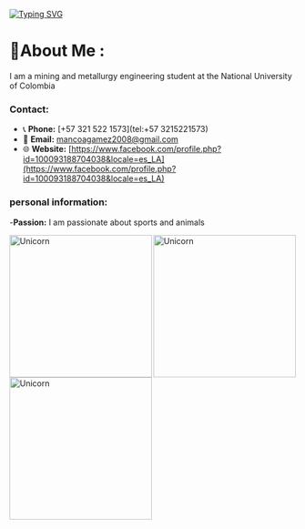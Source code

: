 [![Typing SVG](https://readme-typing-svg.demolab.com?font=Pacifico&weight=800&duration=3000&pause=1008&color=14CD43&width=435&lines=Hello+people!+my+name's+Santiago+Manco;Welcome+to+my+GitHub)](https://git.io/typing-svg)
# 💫About Me :
I am a mining and metallurgy engineering student at the National University of Colombia
### Contact:
- 📞 **Phone:** [+57 321 522 1573](tel:+57 3215221573)
- 📧 **Email:** [mancoagamez2008@gmail.com](mailto:mancoagamez2008@gmail.com)
- 🌐 **Website:** [https://www.facebook.com/profile.php?id=100093188704038&locale=es_LA](https://www.facebook.com/profile.php?id=100093188704038&locale=es_LA)
### personal information:
-**Passion:** I am passionate about sports and animals 

<img align="left" width=250px alt="Unicorn" src="https://media4.giphy.com/media/v1.Y2lkPTc5MGI3NjExdGowZXJjaTNrdGN4MXp0ZjdjbW53amo3NG84NGNkdjE0dXVjdjltbSZlcD12MV9pbnRlcm5hbF9naWZfYnlfaWQmY3Q9Zw/0r9AnKXGbeWPHdqPiE/giphy.gif"/> <img align="center" width=250px alt="Unicorn" src="https://media3.giphy.com/media/v1.Y2lkPTc5MGI3NjExcWt0ejlxMndrb3h4MWQ0eWdkc29jZWlqeGVlN3Fld2s3NXU0YXp4diZlcD12MV9pbnRlcm5hbF9naWZfYnlfaWQmY3Q9Zw/ZaMLw0FvXg29W/giphy.gif"/>
 <img align="center" width=250px alt="Unicorn" src="https://media1.giphy.com/media/v1.Y2lkPTc5MGI3NjExenhjb2NsN3lrajZ1bncwbWtxc3Vyb3hhMmFpZTVlam1lZzdsZmY2biZlcD12MV9pbnRlcm5hbF9naWZfYnlfaWQmY3Q9Zw/jru3fJjuk63wuowiHt/giphy.gif"/>


